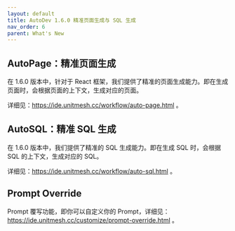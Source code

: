 ```yaml
---
layout: default
title: AutoDev 1.6.0 精准页面生成与 SQL 生成
nav_order: 6
parent: What's New
---
```


## AutoPage：精准页面生成

在 1.6.0 版本中，针对于 React 框架，我们提供了精准的页面生成能力。即在生成页面时，会根据页面的上下文，生成对应的页面。

详细见：https://ide.unitmesh.cc/workflow/auto-page.html 。

## AutoSQL：精准 SQL 生成

在 1.6.0 版本中，我们提供了精准的 SQL 生成能力。即在生成 SQL 时，会根据 SQL 的上下文，生成对应的 SQL。

详细见：https://ide.unitmesh.cc/workflow/auto-sql.html 。

## Prompt Override

Prompt 覆写功能，即你可以自定义你的 Prompt，详细见：https://ide.unitmesh.cc/customize/prompt-override.html 。
